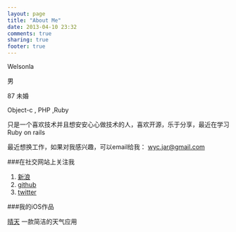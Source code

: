```yaml
---
layout: page
title: "About Me"
date: 2013-04-10 23:32
comments: true
sharing: true
footer: true
---
```



Welsonla

男

87 未婚

Object-c , PHP ,Ruby


只是一个喜欢技术并且想安安心心做技术的人，喜欢开源，乐于分享，最近在学习Ruby on rails

最近想换工作，如果对我感兴趣，可以email给我： wyc.jar@gmail.com


###在社交网站上关注我
1. [新浪](http://weibo.com/sudobeta)
2. [github](https://github.com/welsonla)
3. [twitter](https://twitter.com/welsonla)


###我的iOS作品

[晴天](https://itunes.apple.com/cn/app/qing-tian/id585544395?mt=8) 一款简洁的天气应用